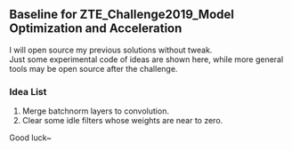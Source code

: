 ## Baseline for ZTE_Challenge2019_Model Optimization and Acceleration
I will open source my previous solutions without tweak.     
Just some experimental code of ideas are shown here, while more general tools may be open source after the challenge.   
    
### Idea List    
1. Merge batchnorm layers to convolution.      
2. Clear some idle filters whose weights are near to zero.     
    
Good luck~
